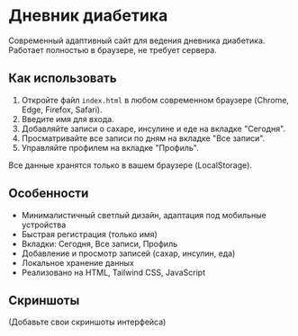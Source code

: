 # Дневник диабетика

Современный адаптивный сайт для ведения дневника диабетика. Работает полностью в браузере, не требует сервера.

## Как использовать

1. Откройте файл `index.html` в любом современном браузере (Chrome, Edge, Firefox, Safari).
2. Введите имя для входа.
3. Добавляйте записи о сахаре, инсулине и еде на вкладке "Сегодня".
4. Просматривайте все записи по дням на вкладке "Все записи".
5. Управляйте профилем на вкладке "Профиль".

Все данные хранятся только в вашем браузере (LocalStorage).

## Особенности
- Минималистичный светлый дизайн, адаптация под мобильные устройства
- Быстрая регистрация (только имя)
- Вкладки: Сегодня, Все записи, Профиль
- Добавление и просмотр записей (сахар, инсулин, еда)
- Локальное хранение данных
- Реализовано на HTML, Tailwind CSS, JavaScript

## Скриншоты
(Добавьте свои скриншоты интерфейса) 